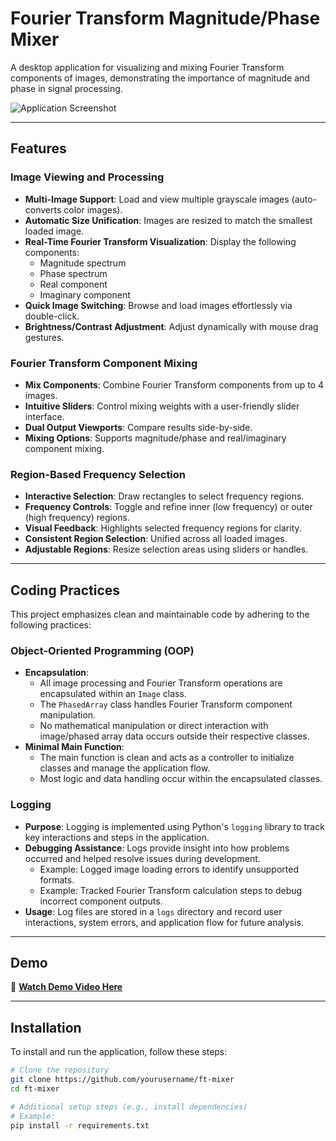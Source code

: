 # Fourier Transform Magnitude/Phase Mixer  

A desktop application for visualizing and mixing Fourier Transform components of images, demonstrating the importance of magnitude and phase in signal processing.  

![Application Screenshot]((https://drive.google.com/file/d/17rj3RjNTjVcck0GLYtjA9PpQPFLU_Zc-/view?usp=sharing))  

---

## Features  

### Image Viewing and Processing  
- **Multi-Image Support**: Load and view multiple grayscale images (auto-converts color images).  
- **Automatic Size Unification**: Images are resized to match the smallest loaded image.  
- **Real-Time Fourier Transform Visualization**: Display the following components:  
  - Magnitude spectrum  
  - Phase spectrum  
  - Real component  
  - Imaginary component  
- **Quick Image Switching**: Browse and load images effortlessly via double-click.  
- **Brightness/Contrast Adjustment**: Adjust dynamically with mouse drag gestures.  

### Fourier Transform Component Mixing  
- **Mix Components**: Combine Fourier Transform components from up to 4 images.  
- **Intuitive Sliders**: Control mixing weights with a user-friendly slider interface.  
- **Dual Output Viewports**: Compare results side-by-side.  
- **Mixing Options**: Supports magnitude/phase and real/imaginary component mixing.  

### Region-Based Frequency Selection  
- **Interactive Selection**: Draw rectangles to select frequency regions.  
- **Frequency Controls**: Toggle and refine inner (low frequency) or outer (high frequency) regions.  
- **Visual Feedback**: Highlights selected frequency regions for clarity.  
- **Consistent Region Selection**: Unified across all loaded images.  
- **Adjustable Regions**: Resize selection areas using sliders or handles.  

---

## Coding Practices  

This project emphasizes clean and maintainable code by adhering to the following practices:  

### Object-Oriented Programming (OOP)  
- **Encapsulation**:  
  - All image processing and Fourier Transform operations are encapsulated within an `Image` class.  
  - The `PhasedArray` class handles Fourier Transform component manipulation.  
  - No mathematical manipulation or direct interaction with image/phased array data occurs outside their respective classes.  
- **Minimal Main Function**:  
  - The main function is clean and acts as a controller to initialize classes and manage the application flow.  
  - Most logic and data handling occur within the encapsulated classes.  

### Logging  
- **Purpose**: Logging is implemented using Python's `logging` library to track key interactions and steps in the application.  
- **Debugging Assistance**: Logs provide insight into how problems occurred and helped resolve issues during development.  
  - Example: Logged image loading errors to identify unsupported formats.  
  - Example: Tracked Fourier Transform calculation steps to debug incorrect component outputs.  
- **Usage**: Log files are stored in a `logs` directory and record user interactions, system errors, and application flow for future analysis.  

---

## Demo  

🎥 **[Watch Demo Video Here](link_to_your_video)**  

---

## Installation  

To install and run the application, follow these steps:  

```bash  
# Clone the repository
git clone https://github.com/yourusername/ft-mixer  
cd ft-mixer  

# Additional setup steps (e.g., install dependencies)
# Example:
pip install -r requirements.txt  

